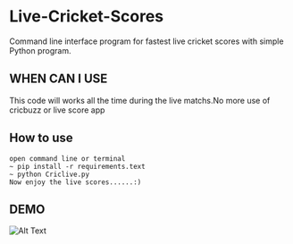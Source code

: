 # Live-Cricket-Scores
Command line interface program for fastest live cricket scores with simple Python program.

## WHEN CAN I USE
This code will works all the time during the live matchs.No more use of cricbuzz or live score app

## How to use
    open command line or terminal
    ~ pip install -r requirements.text
    ~ python Criclive.py
    Now enjoy the live scores......:)

## DEMO
![Alt Text](runGif.gif)
